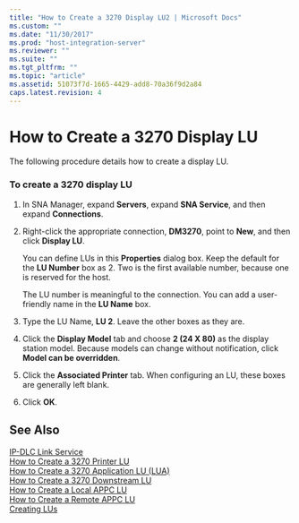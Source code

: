 ```yaml
---
title: "How to Create a 3270 Display LU2 | Microsoft Docs"
ms.custom: ""
ms.date: "11/30/2017"
ms.prod: "host-integration-server"
ms.reviewer: ""
ms.suite: ""
ms.tgt_pltfrm: ""
ms.topic: "article"
ms.assetid: 51073f7d-1665-4429-add8-70a36f9d2a84
caps.latest.revision: 4
---
```

# How to Create a 3270 Display LU
The following procedure details how to create a display LU.  
  
### To create a 3270 display LU  
  
1.  In SNA Manager, expand **Servers**, expand **SNA Service**, and then expand **Connections**.  
  
2.  Right-click the appropriate connection, **DM3270**, point to **New**, and then click **Display LU**.  
  
     You can define LUs in this **Properties** dialog box. Keep the default for the **LU Number** box as 2. Two is the first available number, because one is reserved for the host.  
  
     The LU number is meaningful to the connection. You can add a user-friendly name in the **LU Name** box.  
  
3.  Type the LU Name, **LU 2**. Leave the other boxes as they are.  
  
4.  Click the **Display Model** tab and choose **2 (24 X 80)** as the display station model. Because models can change without notification, click **Model can be overridden**.  
  
5.  Click the **Associated Printer** tab. When configuring an LU, these boxes are generally left blank.  
  
6.  Click **OK**.  
  
## See Also  
 [IP-DLC Link Service](../core/ip-dlc-link-service1.md)   
 [How to Create a 3270 Printer LU](../core/how-to-create-a-3270-printer-lu2.md)   
 [How to Create a 3270 Application LU (LUA)](../core/how-to-create-a-3270-application-lu-lua-1.md)   
 [How to Create a 3270 Downstream LU](../core/how-to-create-a-3270-downstream-lu1.md)   
 [How to Create a Local APPC LU](../core/how-to-create-a-local-appc-lu2.md)   
 [How to Create a Remote APPC LU](../core/how-to-create-a-remote-appc-lu1.md)   
 [Creating LUs](../core/creating-lus1.md)